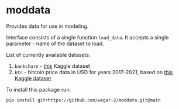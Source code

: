 # moddata

Provides data for use in modeling.

Interface consists of a single function ```load_data```. It accepts 
a single parameter - name of the dataset to load.

List of currently available datasets:
1. ```bankchurn``` - [this](https://www.kaggle.com/datasets/gauravtopre/bank-customer-churn-dataset) Kaggle dataset
2. ```btc``` - bitcoin price data in USD for years 2017-2021, based on [this Kaggle dataset](https://www.kaggle.com/datasets/prasoonkottarathil/btcinusd?resource=download)

To install this package run:
```
pip install git+https://github.com/wegar-2/moddata.git@main
```